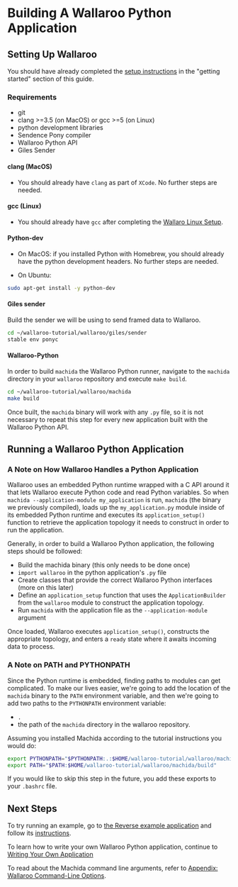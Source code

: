 # Building A Wallaroo Python Application

## Setting Up Wallaroo

You should have already completed the [setup instructions](/book/getting-started/setup.md) in the "getting started" section of this guide.

### Requirements

* git
* clang >=3.5 (on MacOS) or gcc >=5 (on Linux)
* python development libraries
* Sendence Pony compiler
* Wallaroo Python API
* Giles Sender

#### clang (MacOS)

* You should already have `clang` as part of `XCode`. No further steps are needed.

#### gcc (Linux)

* You should already have `gcc` after completing the [Wallaro Linux Setup](/book/getting-started/linux-setup.md).

#### Python-dev

* On MacOS: if you installed Python with Homebrew, you should already have the python development headers. No further steps are needed.

* On Ubuntu:

```bash
sudo apt-get install -y python-dev
```

#### Giles sender

Build the sender we will be using to send framed data to Wallaroo.

```bash
cd ~/wallaroo-tutorial/wallaroo/giles/sender
stable env ponyc
```

#### Wallaroo-Python

In order to build `machida` the Wallaroo Python runner, navigate to the `machida` directory in your `wallaroo` repository and execute `make build`.

```bash
cd ~/wallaroo-tutorial/wallaroo/machida
make build
```

Once built, the `machida` binary will work with any `.py` file, so it is not necessary to repeat this step for every new application built with the Wallaroo Python API.

## Running a Wallaroo Python Application

### A Note on How Wallaroo Handles a Python Application

Wallaroo uses an embedded Python runtime wrapped with a C API around it that lets Wallaroo execute Python code and read Python variables. So when `machida --application-module my_application` is run, `machida` (the binary we previously compiled), loads up the `my_application.py` module inside of its embedded Python runtime and executes its `application_setup()` function to retrieve the application topology it needs to construct in order to run the application.

Generally, in order to build a Wallaroo Python application, the following steps should be followed:

* Build the machida binary (this only needs to be done once)
* `import wallaroo` in the python application's `.py` file
* Create classes that provide the correct Wallaroo Python interfaces (more on this later)
* Define an `application_setup` function that uses the `ApplicationBuilder` from the `wallaroo` module to construct the application topology.
* Run `machida` with the application file as the `--application-module` argument

Once loaded, Wallaroo executes `application_setup()`, constructs the appropriate topology, and enters a `ready` state where it awaits incoming data to process.

### A Note on PATH and PYTHONPATH

Since the Python runtime is embedded, finding paths to modules can get complicated. To make our lives easier, we're going to add the location of the `machida` binary to the `PATH` environment variable, and then we're going to add two paths to the `PYTHONPATH` environment variable:

- `.`
- the path of the `machida` directory in the wallaroo repository.

Assuming you installed Machida according to the tutorial instructions you would do:

```bash
export PYTHONPATH="$PYTHONPATH:.:$HOME/wallaroo-tutorial/wallaroo/machida"
export PATH="$PATH:$HOME/wallaroo-tutorial/wallaroo/machida/build"
```

If you would like to skip this step in the future, you add these exports to your `.bashrc` file.

## Next Steps

To try running an example, go to [the Reverse example application](https://github.com/Sendence/wallaroo/tree/master/book/examples/python/reverse/) and follow its [instructions](/book/examples/python/reverse/README.md).

To learn how to write your own Wallaroo Python application, continue to [Writing Your Own Application](writing-your-own-application.md)

To read about the Machida command line arguments, refer to [Appendix: Wallaroo Command-Line Options](/book/appendix/wallaroo-command-line-options.md).
